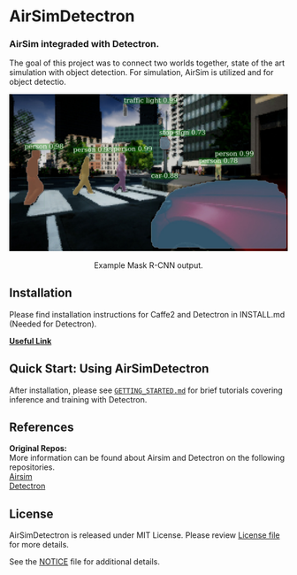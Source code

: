 # AirSimDetectron
### AirSim integraded with Detectron.
The goal of this project was to connect two worlds together, state of the art simulation with object detection. For simulation, AirSim is utilized and for object detectio.


<div align="center">
  <img src="demo/output/detections.jpg" width="700px" />
  <p>Example Mask R-CNN output.</p>
</div>




## Installation

Please find installation instructions for Caffe2 and Detectron in INSTALL.md (Needed for Detectron).


**[Useful Link](https://www.nvidia.com/en-us/data-center/gpu-accelerated-applications/tensorflow/)**
## Quick Start: Using AirSimDetectron

After installation, please see [`GETTING_STARTED.md`](GETTING_STARTED.md) for brief tutorials covering inference and training with Detectron.


## References

**Original Repos:**  
More information can be found about Airsim and Detectron on the following repositories.   
[Airsim](https://github.com/Microsoft/AirSim)  
[Detectron](https://github.com/facebookresearch/Detectron) 


## License

AirSimDetectron is released under MIT License. Please review [License file](LICENSE) for more details.

See the [NOTICE](NOTICE) file for additional details.